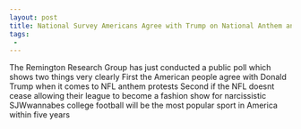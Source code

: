 ```yaml
---
layout: post
title: National Survey Americans Agree with Trump on National Anthem and NFL Protests
tags:
 -
---
```

The Remington Research Group has just conducted a public poll which shows two things very clearly First the American people agree with Donald Trump when it comes to NFL anthem protests Second if the NFL doesnt cease allowing their league to become a fashion show for narcissistic SJWwannabes college football will be the most popular sport in America within five years
